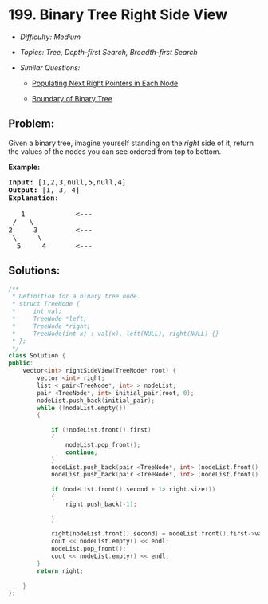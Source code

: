 # 199. Binary Tree Right Side View

* *Difficulty: Medium*

* *Topics: Tree, Depth-first Search, Breadth-first Search*

* *Similar Questions:*

  * [Populating Next Right Pointers in Each Node](./tests/binary-tree-right-side-view.md)

  * [Boundary of Binary Tree](./tests/binary-tree-right-side-view.md)

## Problem:

<p>Given a binary tree, imagine yourself standing on the <em>right</em> side of it, return the values of the nodes you can see ordered from top to bottom.</p>

<p><strong>Example:</strong></p>

<pre>
<strong>Input:</strong>&nbsp;[1,2,3,null,5,null,4]
<strong>Output:</strong>&nbsp;[1, 3, 4]
<strong>Explanation:
</strong>
   1            &lt;---
 /   \
2     3         &lt;---
 \     \
  5     4       &lt;---
</pre>
## Solutions:

```c++
/**
 * Definition for a binary tree node.
 * struct TreeNode {
 *     int val;
 *     TreeNode *left;
 *     TreeNode *right;
 *     TreeNode(int x) : val(x), left(NULL), right(NULL) {}
 * };
 */
class Solution {
public:
    vector<int> rightSideView(TreeNode* root) {
        vector <int> right; 
        list < pair<TreeNode*, int> > nodeList;
        pair <TreeNode*, int> initial_pair(root, 0);
        nodeList.push_back(initial_pair);
        while (!nodeList.empty())
        {
            
            if (!nodeList.front().first)    
            {
                nodeList.pop_front();
                continue;
            }
            nodeList.push_back(pair <TreeNode*, int> (nodeList.front().first->left,nodeList.front().second+1));
            nodeList.push_back(pair <TreeNode*, int> (nodeList.front().first->right,nodeList.front().second+1));
            
            if (nodeList.front().second + 1> right.size())
            {
                right.push_back(-1);
                
            }
            
            right[nodeList.front().second] = nodeList.front().first->val;
            cout << nodeList.empty() << endl;
            nodeList.pop_front();
            cout << nodeList.empty() << endl;
        }
        return right;
        
    }
};
```
